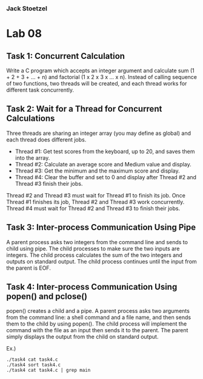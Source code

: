 ### Jack Stoetzel

# Lab 08

## Task 1: Concurrent Calculation

Write a C program which accepts an integer argument and calculate sum (1 + 2 + 3 + ... + n) and factorial
(1 x 2 x 3 x ... x n). Instead of calling sequence of two functions, two threads will be created, and each thread works
for different task concurrently.

## Task 2: Wait for a Thread for Concurrent Calculations

Three threads are sharing an integer array (you may define as global) and each thread does different jobs.

* Thread \#1: Get test scores from the keyboard, up to 20, and saves them into the array.
* Thread \#2: Calculate an average score and Medium value and display.
* Thread \#3: Get the minimum and the maximum score and display.
* Thread \#4: Clear the buffer and set to 0 and display after Thread \#2 and Thread \#3 finish their jobs.

Thread \#2 and Thread \#3 must wait for Thread \#1 to finish its job. Once Thread \#1 finishes its job, 
Thread \#2 and Thread \#3 work concurrently. Thread \#4 must wait for Thread \#2 and Thread \#3 to finish their jobs.

## Task 3: Inter-process Communication Using Pipe

A parent process asks two integers from the command line and sends to child using pipe. The child processes to make sure
the two inputs are integers. The child process calculates the sum of the two integers and outputs on standard output.
The child process continues until the input from the parent is EOF.

## Task 4: Inter-process Communication Using popen() and pclose()

popen() creates a child and a pipe. A parent process asks two arguments from the command line: a shell command and a
file name, and then sends them to the child by using popen(). The child process will implement the command with the file
as an input then sends it to the parent. The parent simply displays the output from the child on standard output.

Ex.)

    ./task4 cat task4.c
    ./task4 sort task4.c
    ./task4 cat task4.c | grep main
 